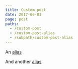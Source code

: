 ```yaml
---
title: Custom post
date: 2017-06-01
page: post
paths:
  - /custom-post
  - /custom-post-alias
  - /subpath/custom-post-alias
---
```


An [alias](/subpath/custom-post-alias)

And another [alias](/custom-post-alias)
